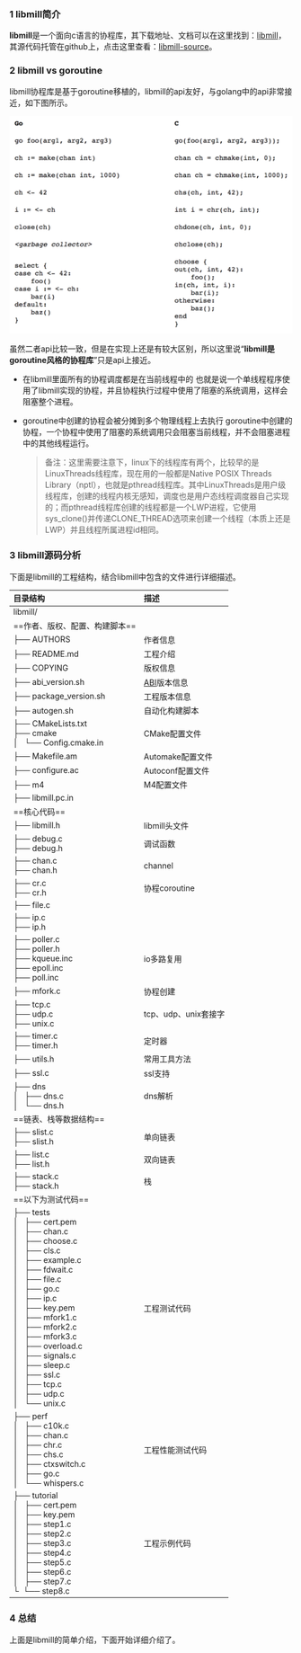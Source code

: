 ### 1 libmill简介

**libmill**是一个面向c语言的协程库，其下载地址、文档可以在这里找到：[libmill](http://libmill.org/)， 其源代码托管在github上，点击这里查看：[libmill-source](https://github.com/sustrik/libmill)。

### 2 libmill vs goroutine

libmill协程库是基于goroutine移植的，libmill的api友好，与golang中的api非常接近，如下图所示。

![libmill_vs_goroutine-w653](media/libmill_vs_goroutine.png)

虽然二者api比较一致，但是在实现上还是有较大区别，所以这里说“**libmill是goroutine风格的协程库**”只是api上接近。

- 在libmill里面所有的协程调度都是在当前线程中的
也就是说一个单线程程序使用了libmill实现的协程，并且协程执行过程中使用了阻塞的系统调用，这样会阻塞整个进程。
- goroutine中创建的协程会被分摊到多个物理线程上去执行
goroutine中创建的协程，一个协程中使用了阻塞的系统调用只会阻塞当前线程，并不会阻塞进程中的其他线程运行。

    >备注：这里需要注意下，linux下的线程库有两个，比较早的是LinuxThreads线程库，现在用的一般都是Native POSIX Threads Library（nptl），也就是pthread线程库。其中LinuxThreads是用户级线程库，创建的线程内核无感知，调度也是用户态线程调度器自己实现的；而pthread线程库创建的线程都是一个LWP进程，它使用sys_clone()并传递CLONE_THREAD选项来创建一个线程（本质上还是LWP）并且线程所属进程id相同。

### 3 libmill源码分析

下面是libmill的工程结构，结合libmill中包含的文件进行详细描述。

|目录结构|描述|
|:---------|:-----|
|libmill/|
|==作者、版权、配置、构建脚本==|
|├── AUTHORS|作者信息|
|├── README.md|工程介绍|
|├── COPYING|版权信息|
|├── abi_version.sh|[ABI](https://en.wikipedia.org/wiki/ABI)版本信息|
|├── package_version.sh|工程版本信息|
|├── autogen.sh|自动化构建脚本|
|├── CMakeLists.txt</br>├── cmake</br>│   └── Config.cmake.in|CMake配置文件|
|├── Makefile.am|Automake配置文件|
|├── configure.ac|Autoconf配置文件|
|├── m4|M4配置文件|
|├── libmill.pc.in|
|==核心代码==|
|├── libmill.h|libmill头文件|
|├── debug.c</br>├── debug.h|调试函数|
|├── chan.c</br>├── chan.h|channel|
|├── cr.c</br>├── cr.h|协程coroutine|
|├── file.c|
|├── ip.c</br>├── ip.h|
|├── poller.c</br>├── poller.h</br>├── kqueue.inc</br>├── epoll.inc</br>├── poll.inc|io多路复用|
|├── mfork.c|协程创建|
|├── tcp.c</br>├── udp.c</br>├── unix.c|tcp、udp、unix套接字|
|├── timer.c</br>├── timer.h|定时器|
|├── utils.h|常用工具方法|
|├── ssl.c|ssl支持|
|├── dns</br>│   ├── dns.c</br>│   └── dns.h|dns解析|
|==链表、栈等数据结构==|
|├── slist.c</br>├── slist.h|单向链表|
|├── list.c</br>├── list.h|双向链表|
|├── stack.c</br>├── stack.h|栈|
|==以下为测试代码==|
|├── tests</br>│   ├── cert.pem</br>│   ├── chan.c</br>│   ├── choose.c</br>│   ├── cls.c</br>│   ├── example.c</br>│   ├── fdwait.c</br>│   ├── file.c</br>│   ├── go.c</br>│   ├── ip.c</br>│   ├── key.pem</br>│   ├── mfork1.c</br>│   ├── mfork2.c</br>│   ├── mfork3.c</br>│   ├── overload.c</br>│   ├── signals.c</br>│   ├── sleep.c</br>│   ├── ssl.c</br>│   ├── tcp.c</br>│   ├── udp.c</br>│   └── unix.c|工程测试代码|
|├── perf</br>│   ├── c10k.c</br>│   ├── chan.c</br>│   ├── chr.c</br>│   ├── chs.c</br>│   ├── ctxswitch.c</br>│   ├── go.c</br>│   └── whispers.c|工程性能测试代码|
|├── tutorial</br>│   ├── cert.pem</br>│   ├── key.pem</br>│   ├── step1.c</br>│   ├── step2.c</br>│   ├── step3.c</br>│   ├── step4.c</br>│   ├── step5.c</br>│   ├── step6.c</br>│   ├── step7.c</br>└   └── step8.c|工程示例代码|

### 4 总结

上面是libmill的简单介绍，下面开始详细介绍了。


